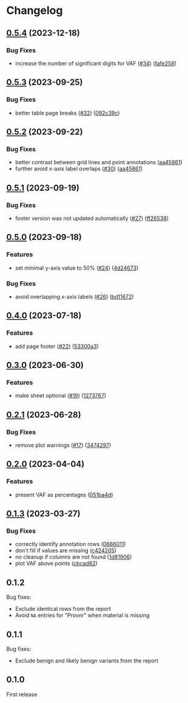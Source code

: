 # Changelog

## [0.5.4](https://github.com/gmc-norr/tumor-evolution/compare/v0.5.3...v0.5.4) (2023-12-18)


### Bug Fixes

* increase the number of significant digits for VAF ([#34](https://github.com/gmc-norr/tumor-evolution/issues/34)) ([fafe258](https://github.com/gmc-norr/tumor-evolution/commit/fafe2586d2c7b521d07983aaf5c3e45cceeae4bc))

## [0.5.3](https://github.com/gmc-norr/tumor-evolution/compare/v0.5.2...v0.5.3) (2023-09-25)


### Bug Fixes

* better table page breaks ([#32](https://github.com/gmc-norr/tumor-evolution/issues/32)) ([092c39c](https://github.com/gmc-norr/tumor-evolution/commit/092c39cd39ebd606d2be1d10c1e5d756b3da8da8))

## [0.5.2](https://github.com/gmc-norr/tumor-evolution/compare/v0.5.1...v0.5.2) (2023-09-22)


### Bug Fixes

* better contrast between grid lines and point annotations ([aa45861](https://github.com/gmc-norr/tumor-evolution/commit/aa45861b292f4a74132522c9fdd0eca8b00053a9))
* further avoid x-axis label overlaps ([#30](https://github.com/gmc-norr/tumor-evolution/issues/30)) ([aa45861](https://github.com/gmc-norr/tumor-evolution/commit/aa45861b292f4a74132522c9fdd0eca8b00053a9))

## [0.5.1](https://github.com/gmc-norr/tumor-evolution/compare/v0.5.0...v0.5.1) (2023-09-19)


### Bug Fixes

* footer version was not updated automatically ([#27](https://github.com/gmc-norr/tumor-evolution/issues/27)) ([ff26538](https://github.com/gmc-norr/tumor-evolution/commit/ff265384dd08dbffee8078db75cd801b748bec06))

## [0.5.0](https://github.com/gmc-norr/tumor-evolution/compare/v0.4.0...v0.5.0) (2023-09-18)


### Features

* set minimal y-axis value to 50% ([#24](https://github.com/gmc-norr/tumor-evolution/issues/24)) ([4d24673](https://github.com/gmc-norr/tumor-evolution/commit/4d24673349f86d6d6c73135c98e48664c5b95f9d))


### Bug Fixes

* avoid overlapping x-axis labels ([#26](https://github.com/gmc-norr/tumor-evolution/issues/26)) ([bd11672](https://github.com/gmc-norr/tumor-evolution/commit/bd116727194eacaac33d49a360d7442220393cb1))

## [0.4.0](https://github.com/gmc-norr/tumor-evolution/compare/v0.3.0...v0.4.0) (2023-07-18)


### Features

* add page footer ([#22](https://github.com/gmc-norr/tumor-evolution/issues/22)) ([53300a3](https://github.com/gmc-norr/tumor-evolution/commit/53300a3efb8e2fd256ee3c0a1a848e2bf659a24b))

## [0.3.0](https://github.com/gmc-norr/tumor-evolution/compare/v0.2.1...v0.3.0) (2023-06-30)


### Features

* make sheet optional ([#19](https://github.com/gmc-norr/tumor-evolution/issues/19)) ([1273767](https://github.com/gmc-norr/tumor-evolution/commit/1273767c45c3d5646f4d4b59d7d8fc56f98727ba))

## [0.2.1](https://github.com/gmc-norr/tumor-evolution/compare/v0.2.0...v0.2.1) (2023-06-28)


### Bug Fixes

* remove plot warnings ([#17](https://github.com/gmc-norr/tumor-evolution/issues/17)) ([3474297](https://github.com/gmc-norr/tumor-evolution/commit/3474297f58b242a2b2f5a826ecd889d7cdaaefbb))

## [0.2.0](https://github.com/gmc-norr/tumor-evolution/compare/v0.1.3...v0.2.0) (2023-04-04)


### Features

* present VAF as percentages ([051ba4d](https://github.com/gmc-norr/tumor-evolution/commit/051ba4dca9a07d01e6f7145dbfca6e40c443a4c7))

## [0.1.3](https://github.com/gmc-norr/tumor-evolution/compare/0.1.2...v0.1.3) (2023-03-27)


### Bug Fixes

* correctly identify annotation rows ([0666011](https://github.com/gmc-norr/tumor-evolution/commit/0666011a563006c98a48c12e886273260fc791f4))
* don't fill if values are missing ([c424205](https://github.com/gmc-norr/tumor-evolution/commit/c424205bfeaef6f14ab959794b9705e4a09403b9))
* no cleanup if columns are not found ([1d81906](https://github.com/gmc-norr/tumor-evolution/commit/1d819065d634735ace9d6dea9ad7c695b1c94e3f))
* plot VAF above points ([cbcad82](https://github.com/gmc-norr/tumor-evolution/commit/cbcad820435e114be31b5f1a600dab3dccdf30e2))

## 0.1.2

Bug fixes:

- Exclude identical rows from the report
- Avoid `NA` entries for "Provnr" when material is missing

## 0.1.1

Bug fixes:

- Exclude benign and likely benign variants from the report

## 0.1.0

First release
